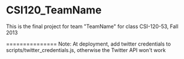 CSI120_TeamName
===============

This is the final project for team "TeamName" for class CSI-120-53, Fall 2013

===============
Note: At deployment, add twitter credentials to scripts/twitter_credentials.js, otherwise the Twitter API won't work
